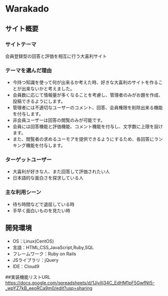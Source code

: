 # Warakado

## サイト概要

### サイトテーマ
会員登録型の回答と評価を相互に行う大喜利サイト

### テーマを選んだ理由
- 今持つ知識を使って何が出来るか考えた時、好きな大喜利のサイトを作ることが出来ないかと考えました。
- 会員数に応じて情報量が多くなることを考慮し、管理者のみがお題を作成、投稿できるようにします。
- 管理者には不適切なユーザーのコメント、回答、会員権限を削除出来る機能を付与します。
- 非会員ユーザーは回答の閲覧のみが可能です。
- 会員には回答機能と評価機能、コメント機能を付与し、文字数に上限を設けます。
- また、閲覧者の求めるユーモアを提供できるようにするため、各回答にランキング機能を付与します。

### ターゲットユーザー
- 大喜利が好きな人、また回答して評価されたい人
- 日本語的な面白さを探求している人

### 主な利用シーン
- 待ち時間などで退屈している時
- 手早く面白いものを見たい時

## 開発環境
- OS：Linux(CentOS)
- 言語：HTML,CSS,JavaScript,Ruby,SQL
- フレームワーク：Ruby on Rails
- JSライブラリ：jQuery
- IDE：Cloud9

##実装機能リストURL
https://docs.google.com/spreadsheets/d/1JjvIIj34C_EdHM1pF5GwfNt5-_wpYZ7kB_eeoRCa9m0/edit?usp=sharing